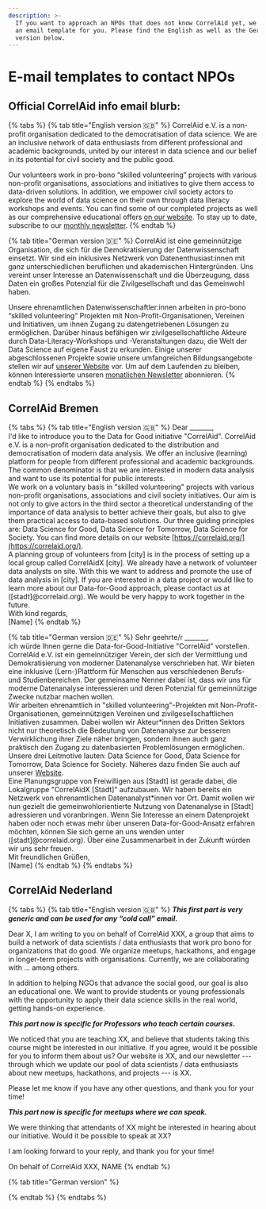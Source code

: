 ```yaml
---
description: >-
  If you want to approach an NPOs that does not know CorrelAid yet, we prepared
  an email template for you. Please find the English as well as the German
  version below.
---
```


# E-mail templates to contact NPOs

## Official CorrelAid info email blurb:

{% tabs %}
{% tab title="English version 🇬🇧" %}
CorrelAid e.V. is a non-profit organisation dedicated to the democratisation of data science. We are an inclusive network of data enthusiasts from different professional and academic backgrounds, united by our interest in data science and our belief in its potential for civil society and the public good.

Our volunteers work in pro-bono “skilled volunteering” projects with various non-profit organisations, associations and initiatives to give them access to data-driven solutions. In addition, we empower civil society actors to explore the world of data science on their own through data literacy workshops and events. You can find some of our completed projects as well as our comprehensive educational offers [on our website](https://correlaid.org/). To stay up to date, subscribe to our [monthly newsletter](https://correlaid.us12.list-manage.com/subscribe?u=b294bf2834adf5d89bdd2dd5a&id=175fade988).
{% endtab %}

{% tab title="German version 🇩🇪" %}
CorrelAid ist eine gemeinnützige Organisation, die sich für die Demokratisierung der Datenwissenschaft einsetzt. Wir sind ein inklusives Netzwerk von Datenenthusiast:innen mit ganz unterschiedlichen beruflichen und akademischen Hintergründen. Uns vereint unser Interesse an Datenwissenschaft und die Überzeugung, dass Daten ein großes Potenzial für die Zivilgesellschaft und das Gemeinwohl haben.

Unsere ehrenamtlichen Datenwissenschaftler:innen arbeiten in pro-bono “skilled volunteering” Projekten mit Non-Profit-Organisationen, Vereinen und Initiativen, um ihnen Zugang zu datengetriebenen Lösungen zu ermöglichen. Darüber hinaus befähigen wir zivilgesellschaftliche Akteure durch Data-Literacy-Workshops und -Veranstaltungen dazu, die Welt der Data Science auf eigene Faust zu erkunden. Einige unserer abgeschlossenen Projekte sowie unsere umfangreichen Bildungsangebote stellen wir auf [unserer Website](https://correlaid.org/) vor. Um auf dem Laufenden zu bleiben, können Interessierte unseren [monatlichen Newsletter](https://correlaid.us12.list-manage.com/subscribe?u=b294bf2834adf5d89bdd2dd5a&id=175fade988) abonnieren.
{% endtab %}
{% endtabs %}

## CorrelAid Bremen

{% tabs %}
{% tab title="English version 🇬🇧" %}
Dear \_\_\_\_\_\_\_,  
I'd like to introduce you to the Data for Good initiative "CorrelAid". CorrelAid e.V. is a non-profit organisation dedicated to the distribution and democratisation of modern data analysis. We offer an inclusive \(learning\) platform for people from different professional and academic backgrounds. The common denominator is that we are interested in modern data analysis and want to use its potential for public interests.  
We work on a voluntary basis in "skilled volunteering" projects with various non-profit organisations, associations and civil society initiatives. Our aim is not only to give actors in the third sector a theoretical understanding of the importance of data analysis to better achieve their goals, but also to give them practical access to data-based solutions. Our three guiding principles are: Data Science for Good, Data Science for Tomorrow, Data Science for Society. You can find more details on our website [https://correlaid.org/](https://correlaid.org/).  
A planning group of volunteers from \[city\] is in the process of setting up a local group called CorrelAidX \[city\]. We already have a network of volunteer data analysts on site. With this we want to address and promote the use of data analysis in \[city\]. If you are interested in a data project or would like to learn more about our Data-for-Good approach, please contact us at \(\[stadt\]@correlaid.org\). We would be very happy to work together in the future.  
With kind regards,  
\[Name\]
{% endtab %}

{% tab title="German version 🇩🇪" %}
Sehr geehrte/r \_\_\_\_\_\_\_,  
ich würde Ihnen gerne die Data-for-Good-Initiative "CorrelAid" vorstellen. CorrelAid e.V. ist ein gemeinnütziger Verein, der sich der Vermittlung und Demokratisierung von moderner Datenanalyse verschrieben hat. Wir bieten eine inklusive \(Lern-\)Plattform für Menschen aus verschiedenen Berufs- und Studienbereichen. Der gemeinsame Nenner dabei ist, dass wir uns für moderne Datenanalyse interessieren und deren Potenzial für gemeinnützige Zwecke nutzbar machen wollen.  
Wir arbeiten ehrenamtlich in "skilled volunteering"-Projekten mit Non-Profit-Organisationen, gemeinnützigen Vereinen und zivilgesellschaftlichen Initiativen zusammen. Dabei wollen wir Akteur\*innen des Dritten Sektors nicht nur theoretisch die Bedeutung von Datenanalyse zur besseren Verwirklichung ihrer Ziele näher bringen, sondern ihnen auch ganz praktisch den Zugang zu datenbasierten Problemlösungen ermöglichen. Unsere drei Leitmotive lauten: Data Science for Good, Data Science for Tomorrow, Data Science for Society. Näheres dazu finden Sie auch auf unserer [Website](https://correlaid.org/).  
Eine Planungsgruppe von Freiwilligen aus \[Stadt\] ist gerade dabei, die Lokalgruppe "CorrelAidX \[Stadt\]" aufzubauen. Wir haben bereits ein Netzwerk von ehrenamtlichen Datenanalyst\*innen vor Ort. Damit wollen wir nun gezielt die gemeinwohlorientierte Nutzung von Datenanalyse in \[Stadt\] adressieren und voranbringen. Wenn Sie Interesse an einem Datenprojekt haben oder noch etwas mehr über unseren Data-for-Good-Ansatz erfahren möchten, können Sie sich gerne an uns wenden unter \(\[stadt\]@correlaid.org\). Über eine Zusammenarbeit in der Zukunft würden wir uns sehr freuen.  
Mit freundlichen Grüßen,  
\[Name\]
{% endtab %}
{% endtabs %}

## CorrelAid Nederland

{% tabs %}
{% tab title="English version 🇬🇧" %}
_**This first part is very generic and can be used for any “cold call” email.**_

Dear X, I am writing to you on behalf of CorrelAid XXX, a group that aims to build a network of data scientists / data enthusiasts that work pro bono for organizations that do good. We organize meetups, hackathons, and engage in longer-term projects with organisations. Currently, we are collaborating with ... among others.

In addition to helping NGOs that advance the social good, our goal is also an educational one. We want to provide students or young professionals with the opportunity to apply their data science skills in the real world, getting hands-on experience.

_**This part now is specific for Professors who teach certain courses.**_

We noticed that you are teaching XX, and believe that students taking this course might be interested in our initiative. If you agree, would it be possible for you to inform them about us? Our website is XX, and our newsletter --- through which we update our pool of data scientists / data enthusiasts about new meetups, hackathons, and projects --- is XX.

Please let me know if you have any other questions, and thank you for your time!

_**This part now is specific for meetups where we can speak.**_

We were thinking that attendants of XX might be interested in hearing about our initiative. Would it be possible to speak at XX?

I am looking forward to your reply, and thank you for your time!

On behalf of CorrelAid XXX,  NAME
{% endtab %}

{% tab title="German version" %}

{% endtab %}
{% endtabs %}



